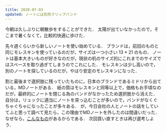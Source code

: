 ```yaml
---
title: 2020-07-03
updated: ノートには別売クリップバンド
---
```


今朝は久しぶりに朝散歩をすることができた．
太陽が出ていなかったので，そこまで暑くなくて，比較的快適に歩けた．

先々週くらいから新しいノートを使い始めている．
ブランドは，前回のものと同じモレスキンを使っているのだが，サイズは一つ小さい 13 * 21 のもの．
ノートは基本大きいものが好きなのだが，現状の机のサイズ的にこれまでのサイズではスペースを取り過ぎてしまうのでこれにした．
モレスキンは少し高いので，別のノートを探しているのだが，やはり安定のモレスキンになった．

割と最後まで選択肢に残っていたものに，日本のブランドであるミドリから出ている，MDノートがある．
紙の質はモレスキンと同等以上で，価格もお手頃なのだが，最終的にノートを閉じる為のバンドがなかったため選択肢から消えた．
自分は，リュックに適当にノートを突っ込むことが多いので，バンドがなくぐちゃぐちゃになったことが多々ある．
が，今日会社の人とノートの話をしていてふと思って調べて見たら，この理由でMDノートを外したのは間違いだった．
なぜなら，[こんなもの](https://www.midori-store.net/SHOP/62319006.html)があるからである．
次回買い直すときは再び選考しよう．
